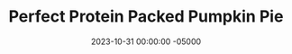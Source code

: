 ---
layout: post
title:  "Perfect Protein Packed Pumpkin Pie"
date:   2023-10-31 00:00:00 -05000
categories: 
- Recipes
- Protein Powder
permalink: /recipes/pumpkin-pie
image: /assets/Food/Protein Powder/Pumpkin Pie/pumpkin-pie-cover.jpg
ing: pumpkinpie-ing
facts: pumpkinpie-facts
section1: Crust
start2: Pumpkin puree
section2: Filling
start3: 
section3: 
start4: 
section4: 
start5: 
section5: 
Prep: 15
Rest: 
Cook: 45
Source1: https://theproteinchef.co/protein-pumpkin-pie-recipe/
Source2: 
whisk: https://s.samsungfood.com/tkXGX
tags: 
- pumpkin spice
- pie
- crust
- pumpkin puree
- canned pumpkin
- fall
- cinnamon
- ginger
- nutmeg
- clove
- banana
- protein powder
- whey
- plain nonfat greek yogurt
- yogurt
- gluten free
Description: Alliterations aside, this pumpkin pie is made with a protein powder and oat flour crust, and features a filling of pumpkin puree, liquid monk fruit, and no added sugars. For some healthy fats, mix some chopped nuts into the filling, or sprinkle on top of the pie.  For more pumpkin recipes, see my <a href="pumpkin-bread">Protein Pumpkin Loaf</a>, <a href="pancake">Pumpkin Protein Pancakes</a>, or <a href="oats-pumpkin">Pumpkin Pie Protein Overnight Oats</a>
Instructions: 
- Preheat your oven to 350F. Liberally grease a 9" metal pie pan with oil spray<br><br>

- In a large bowl, mash your banana with the back of a fork. Mix in the rest of the crust ingredients - whey, casein, oat flour, cornstarch, monk fruit/stevia, cinnamon, baking powder, and optionally a dash of butter extract<br><br>

- Spread the crust onto the bottom of the pan with a silicone spatula. Make sure the crust is even, and spreads to all sides<br><br>
- <center><img src="/assets/Food/Protein Powder/Pumpkin Pie/pumpkin-pie-3.jpg" alt="" class="instruction-image"></center><br>

- In your large bowl, mix together the filling ingredients (pumpkin puree, eggs, water, cinnamon, ginger, salt, nutmeg, cloves, yogurt, monk fruit or stevia, vanila, and whey). You can add a little butter extract to the filling if you want (as well as the crust)<br><br>

- Bake in a 350F oven for 25 minutes. Lower heat to 300F, and bake for an additional 15 minutes<br><br>
- <br><br><center><img src="/assets/Food/Protein Powder/Pumpkin Pie/pumpkin-pie-6.jpg" alt="" class="instruction-image"></center><br>

- Let cool completely before slicing, at least a few hours in the fridge to totally set. Optionally, dust the top of the pie with some cinnamon
---